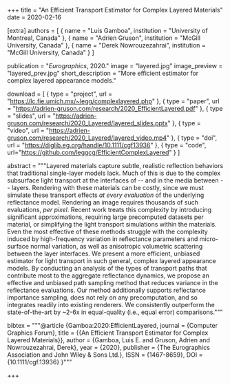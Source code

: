 +++
title = "An Efficient Transport Estimator for Complex Layered Materials"
date = 2020-02-16

[extra]
authors = [
    { name = "Luis Gamboa", institution = "University of Montreal, Canada" },
    { name = "Adrien Gruson", institution = "McGill University, Canada" }, 
    { name = "Derek Nowrouzezahrai", institution = "McGill University, Canada" }
]

publication = "*Eurographics*, 2020."
image = "layered.jpg"
image_preview = "layered_prev.jpg"
short_description = "More efficient estimator for complex layered appearance models."

download = [
    { type = "project", url = "https://lc.fie.umich.mx/~legg/complexlayered.php" },
    { type = "paper", url = "https://adrien-gruson.com/research/2020_EfficientLayered.pdf" },
    { type = "slides", url = "https://adrien-gruson.com/research/2020_Layered/layered_slides.pptx" },
    { type = "video", url = "https://adrien-gruson.com/research/2020_Layered/layered_video.mp4" },
    { type = "doi", url = "https://diglib.eg.org/handle/10.1111/cgf13936" },
    { type = "code", url="https://github.com/leggcg/EfficientComplexLayered" }
]

abstract = """Layered materials capture subtle, realistic reflection behaviors that traditional single-layer models lack. Much of this is due to the complex subsurface light transport at the interfaces of -- and in the media between -- layers. Rendering with these materials can be costly, since we must simulate these transport effects _at every evaluation_ of the underlying reflectance model. Rendering an image requires thousands of such evaluations, _per pixel_. Recent work treats this complexity by introducing significant approximations, requiring large precomputed datasets per material, or simplifying the light transport simulations within the materials. Even the most effective of these methods struggle with the complexity induced by high-frequency variation in reflectance parameters and micro-surface normal variation, as well as anisotropic volumetric scattering between the layer interfaces. We present a more efficient, unbiased estimator for light transport in such general, complex layered appearance models. By conducting an analysis of the types of transport paths that contribute most to the aggregate reflectance dynamics, we propose an effective and unbiased path sampling method that reduces variance in the reflectance evaluations. Our method additionally supports reflectance importance sampling, does not rely on any precomputation, and so integrates readily into existing renderers. We consistently outperform the state-of-the-art by ~2-6x in equal-quality (i.e., equal error) comparisons."""

bibtex = """@article {Gamboa:2020:EfficientLayered,
    journal = {Computer Graphics Forum},
    title = {{An Efficient Transport Estimator for Complex Layered Materials}},
    author = {Gamboa, Luis E. and Gruson, Adrien and Nowrouzezahrai, Derek},
    year = {2020},
    publisher = {The Eurographics Association and John Wiley & Sons Ltd.},
    ISSN = {1467-8659},
    DOI = {10.1111/cgf.13936}
}"""

+++

